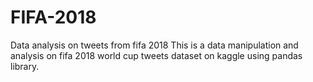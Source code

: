 # FIFA-2018
Data analysis on tweets from fifa 2018 
This is a data manipulation and analysis on fifa 2018 world cup tweets dataset on kaggle using pandas library.
